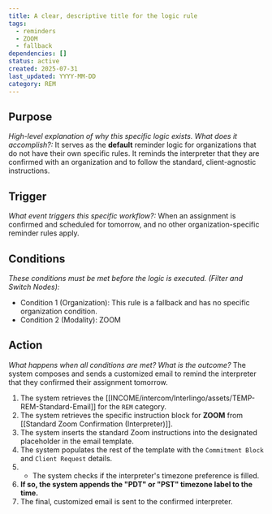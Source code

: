 ```yaml
---
title: A clear, descriptive title for the logic rule
tags:
  - reminders
  - ZOOM
  - fallback
dependencies: []
status: active
created: 2025-07-31
last_updated: YYYY-MM-DD
category: REM
---
```

## Purpose 
_High-level explanation of why this specific logic exists. What does it accomplish?:_ It serves as the **default** reminder logic for organizations that do not have their own specific rules. It reminds the interpreter that they are confirmed with an organization and to follow the standard, client-agnostic instructions.

## Trigger 
_What event triggers this specific workflow?:_ 
When an assignment is confirmed and scheduled for tomorrow, and no other organization-specific reminder rules apply.

## Conditions 
_These conditions must be met before the logic is executed. (Filter and Switch Nodes):_
- Condition 1 (Organization): This rule is a fallback and has no specific organization condition. 
- Condition 2 (Modality): ZOOM

## Action 
*What happens when all conditions are met? What is the outcome?*
The system composes and sends a customized email to remind the interpreter that they confirmed their assignment tomorrow.

1. The system retrieves the [[INCOME/intercom/Interlingo/assets/TEMP-REM-Standard-Email]] for the `REM` category.
2. The system retrieves the specific instruction block for **ZOOM** from [[Standard Zoom Confirmation (Interpreter)]].
3. The system inserts the standard Zoom instructions into the designated placeholder in the email template.
4. The system populates the rest of the template with the `Commitment Block` and `Client Request` details.
5. - The system checks if the interpreter's timezone preference is filled.
6. **If so, the system appends the "PDT" or "PST" timezone label to the time.**
7. The final, customized email is sent to the confirmed interpreter.